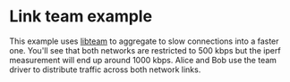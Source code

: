 # Link team example

This example uses [libteam](http://libteam.org/) to aggregate to slow
connections into a faster one. You'll see that both networks are restricted to
500 kbps but the iperf measurement will end up around 1000 kbps. Alice and Bob
use the team driver to distribute traffic across both network links.
